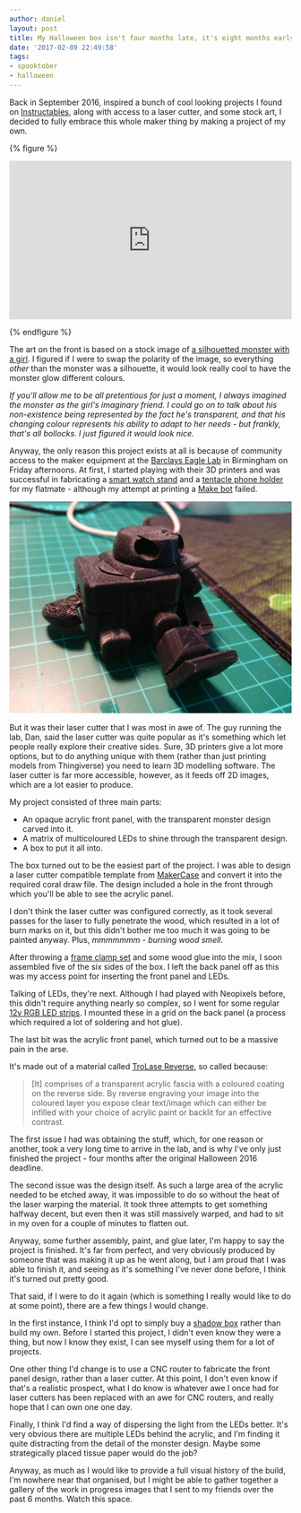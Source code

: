 ```yaml
---
author: daniel
layout: post
title: My Halloween box isn't four months late, it's eight months early
date: '2017-02-09 22:49:58'
tags:
- spooktober
- halloween
---
```


Back in September 2016, inspired a bunch of cool looking projects I found on [Instructables](https://www.instructables.com/), along with access to a laser cutter, and some stock art, I decided to fully embrace this whole maker thing by making a project of my own.

{% figure %}
  <style>.embed-container { position: relative; padding-bottom: 56.25%; height: 0; overflow: hidden; max-width: 100%; } .embed-container iframe, .embed-container object, .embed-container embed { position: absolute; top: 0; left: 0; width: 100%; height: 100%; }</style><div class='embed-container'><iframe src='https://www.youtube.com/embed/PyFV2pUYBxk' frameborder='0' allowfullscreen></iframe></div>
{% endfigure %}

The art on the front is based on a stock image of [a silhouetted monster with a girl](https://www.dreamstime.com/stock-illustration-monster-beast-silhouette-good-logo-mascot-your-company-image66765725). I figured if I were to swap the polarity of the image, so everything _other_ than the monster was a silhouette, it would look really cool to have the monster glow different colours.

_If you'll allow me to be all pretentious for just a moment, I always imagined the monster as the girl's imaginary friend. I could go on to talk about his non-existence being represented by the fact he's transparent, and that his changing colour represents his ability to adapt to her needs - but frankly, that's all bollocks. I just figured it would look nice._

Anyway, the only reason this project exists at all is because of community access to the maker equipment at the [Barclays Eagle Lab](https://labs.uk.barclays/) in Birmingham on Friday afternoons. At first, I started playing with their 3D printers and was successful in fabricating a [smart watch stand](http://www.thingiverse.com/thing:1306057) and a [tentacle phone holder](http://www.thingiverse.com/thing:607518) for my flatmate - although my attempt at printing a [Make bot](http://www.thingiverse.com/thing:539127) failed.

![](/assets/img/2017/02/IMG_20170209_222617--1-.jpg)

But it was their laser cutter that I was most in awe of. The guy running the lab, Dan, said the laser cutter was quite popular as it's something which let people really explore their creative sides. Sure, 3D printers give a lot more options, but to do anything unique with them (rather than just printing models from Thingiverse) you need to learn 3D modelling software. The laser cutter is far more accessible, however, as it feeds off 2D images, which are a lot easier to produce.

My project consisted of three main parts:

- An opaque acrylic front panel, with the transparent monster design carved into it.
- A matrix of multicoloured LEDs to shine through the transparent design.
- A box to put it all into.

The box turned out to be the easiest part of the project. I was able to design a laser cutter compatible template from [MakerCase](http://www.makercase.com/) and convert it into the required coral draw file. The design included a hole in the front through which you'll be able to see the acrylic panel.

I don't think the laser cutter was configured correctly, as it took several passes for the laser to fully penetrate the wood, which resulted in a lot of burn marks on it, but this didn't bother me too much it was going to be painted anyway. Plus, _mmmmmmm - burning wood smell_.

After throwing a [frame clamp set](http://www.wilko.com/all-hand-tools/frame-clamp-set-with-4m-strap/invt/0342307) and some wood glue into the mix, I soon assembled five of the six sides of the box. I left the back panel off as this was my access point for inserting the front panel and LEDs.

Talking of LEDs, they're next. Although I had played with Neopixels before, this didn't require anything nearly so complex, so I went for some regular [12v RGB LED strips](http://amzn.to/2kxw27V). I mounted these in a grid on the back panel (a process which required a lot of soldering and hot glue).

The last bit was the acrylic front panel, which turned out to be a massive pain in the arse.

It's made out of a material called [TroLase Reverse](https://www.engraving-supplies.co.uk//laser-materials/trolase-reverse.html?dsc=1), so called because:

> [It] comprises of a transparent acrylic fascia with a coloured coating on the reverse side. By reverse engraving your image into the coloured layer you expose clear text/image which can either be infilled with your choice of acrylic paint or backlit for an effective contrast.

The first issue I had was obtaining the stuff, which, for one reason or another, took a very long time to arrive in the lab, and is why I've only just finished the project - four months after the original Halloween 2016 deadline.

The second issue was the design itself. As such a large area of the acrylic needed to be etched away, it was impossible to do so without the heat of the laser warping the material. It took three attempts to get something halfway decent, but even then it was still massively warped, and had to sit in my oven for a couple of minutes to flatten out.

Anyway, some further assembly, paint, and glue later, I'm happy to say the project is finished. It's far from perfect, and very obviously produced by someone that was making it up as he went along, but I am proud that I was able to finish it, and seeing as it's something I've never done before, I think it's turned out pretty good.

That said, if I were to do it again (which is something I really would like to do at some point), there are a few things I would change.

In the first instance, I think I'd opt to simply buy a [shadow box](http://www.hobbycraft.co.uk/advancedsearchresults.aspx?query=shadow-box) rather than build my own. Before I started this project, I didn't even know they were a thing, but now I know they exist, I can see myself using them for a lot of projects.

One other thing I'd change is to use a CNC router to fabricate the front panel design, rather than a laser cutter. At this point, I don't even know if that's a realistic prospect, what I do know is whatever awe I once had for laser cutters has been replaced with an awe for CNC routers, and really hope that I can own one one day.

Finally, I think I'd find a way of dispersing the light from the LEDs better. It's very obvious there are multiple LEDs behind the acrylic, and I'm finding it quite distracting from the detail of the monster design. Maybe some strategically placed tissue paper would do the job?

Anyway, as much as I would like to provide a full visual history of the build, I'm nowhere near that organised, but I might be able to gather together a gallery of the work in progress images that I sent to my friends over the past 6 months. Watch this space.
